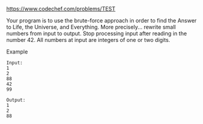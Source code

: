 https://www.codechef.com/problems/TEST

Your program is to use the brute-force approach in order to find the Answer to Life, the Universe, and Everything. More precisely... rewrite small numbers from input to output. Stop processing input after reading in the number 42. All numbers at input are integers of one or two digits.

Example

```
Input:
1
2
88
42
99

Output:
1
2
88
```

